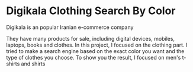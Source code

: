 # Digikala Clothing Search By Color

Digikala is an popular Iranian e-commerce company 

They have many products for sale, including digital devices, mobiles, laptops, books and clothes. In this project, I focused on the clothing part. I tried to make a search engine based on the exact color you want and the type of clothes you choose. To show you the result, I focused on men's t-shirts and shirts 

